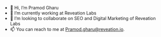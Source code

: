 - 👋 Hi, I’m Pramod Gharu
- 🌱 I’m currently working at Reveation Labs
- 💞️ I’m looking to collaborate on SEO and Digital Marketing of Reveation Labs
- 📫 You can reach to me at Pramod.gharu@reveation.io.

<!---
pGharu/pGharu is a ✨ special ✨ repository because its `README.md` (this file) appears on your GitHub profile.
You can click the Preview link to take a look at your changes.
--->
